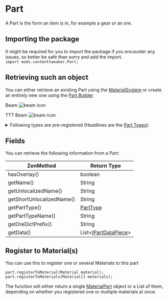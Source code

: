 # Part

A Part is the form an item is in, for example a gear or an ore.

## Importing the package

It might be required for you to import the package if you encounter any issues, so better be safe than sorry and add the import.  
`import mods.contenttweaker.Part;`

## Retrieving such an object

You can either retrieve an existing Part using the [MaterialSystem](/Mods/ContentTweaker/Materials/MaterialSystem/) or create an entirely new one using the [Part Builder](/Mods/ContentTweaker/Materials/Parts/Part_Builder/)

Beam ![beam icon](/Mods/ContentTweaker/Materials/Parts/Assets/beam.png)

TTT Beam ![beam icon](../Assets/beam.png)

<details>
    <summary>Following types are pre-registered (Headlines are the <a href="/Mods/ContentTweaker/Materials/Parts/PartType/">Part Types</a>):</summary>
    <h4>Items:</h4>
        <ul>
            <li>Beam <img src="/Mods/ContentTweaker/Materials/Parts/Assets/beam.png" alt="beam icon" /></li>
            <li>Bolt <img src="/Mods/ContentTweaker/Materials/Parts/Assets/bolt.png" alt="Bolt icon" /></li>
            <li>Casing <img src="/Mods/ContentTweaker/Materials/Parts/Assets/casing.png" alt="Casing icon" /></li>
            <li>Clump <img src="/Mods/ContentTweaker/Materials/Parts/Assets/clump.png" alt="Clump icon" /></li>
            <li>Crystal <img src="/Mods/ContentTweaker/Materials/Parts/Assets/crystal.png" alt="Crystal icon" /></li>
            <li>Crushed Ore (crushed_ore) <img src="/Mods/ContentTweaker/Materials/Parts/Assets/crushed_ore.png" alt="Crushed Ore icon" /></li>
            <li>Dense Plate (dense_plate) <img src="/Mods/ContentTweaker/Materials/Parts/Assets/dense_plate.png" alt="Dense Plate icon" /></li>
            <li>Dirty Dust (dirty_dust) <img src="/Mods/ContentTweaker/Materials/Parts/Assets/dirty_dust.png" alt="Dirty Dust icon" /></li>
            <li>Dust <img src="/Mods/ContentTweaker/Materials/Parts/Assets/dust.png" alt="Dust icon" /></li>
            <li>Gear <img src="/Mods/ContentTweaker/Materials/Parts/Assets/gear.png" alt="Gear icon" /></li>
            <li>Ingot <img src="/Mods/ContentTweaker/Materials/Parts/Assets/ingot.png" alt="Ingot icon" /></li>
            <li>Nugget <img src="/Mods/ContentTweaker/Materials/Parts/Assets/nugget.png" alt="Nugget icon" /></li>
            <li>Plate <img src="/Mods/ContentTweaker/Materials/Parts/Assets/plate.png" alt="Plate icon" /></li>
            <li>Rod <img src="/Mods/ContentTweaker/Materials/Parts/Assets/rod.png" alt="Rod icon" /></li>
            <li>Shard <img src="/Mods/ContentTweaker/Materials/Parts/Assets/shard.png" alt="Shard icon" /></li>
        </ul>
    <h4>Blocks:</h4>
        <ul>
            <li>Block <img src="/Mods/ContentTweaker/Materials/Parts/Assets/block.png" alt="Block icon" /></li>
        </ul>
    <h4>Ores:</h4>
        <ul>
            <li>Ore</li>
            <li>Dense Ore (dense_ore)</li>
            <li>Poor Ore(poor_ore)</li>
        </ul>
    <h4>Fluids:</h4>
        <ul>
            <li>Molten</li>
        </ul><br />
    <h4>Armor:</h4>
        <ul>
            <li>Armor <img src="/Mods/ContentTweaker/Materials/Parts/Assets/armor_head.png" alt="Helmet Icon" /><img src="/Mods/ContentTweaker/Materials/Parts/Assets/armor_chest.png" alt="Chest Plate Icon" /><img src="/Mods/ContentTweaker/Materials/Parts/Assets/armor_legs.png" alt="Leggins Icon" /><img src="/Mods/ContentTweaker/Materials/Parts/Assets/armor_feet.png" alt="Boots Icon" /></li>
        </ul>
    <h4>Minecart</h4>
        <ul>
            <li>Minecart</li>
        </ul>
</details>

## Fields

You can retrieve the following information from a Part:

| ZenMethod                 | Return Type                                                                   |
| ------------------------- | ----------------------------------------------------------------------------- |
| hasOverlay()              | boolean                                                                       |
| getName()                 | String                                                                        |
| getUnlocalizedName()      | String                                                                        |
| getShortUnlocalizedName() | String                                                                        |
| getPartType()             | [PartType](/Mods/ContentTweaker/Materials/Parts/PartType/)                    |
| getPartTypeName()         | String                                                                        |
| getOreDictPrefix()        | String                                                                        |
| getData()                 | List<[IPartDataPiece](/Mods/ContentTweaker/Materials/Parts/PartDataPiece/)\> |

## Register to Material(s)

You can use this to register one or several Materials to this part

    part.registerToMaterial(Material material);
    part.registerToMaterials(Material[] materials);
    

The function will either return a single [MaterialPart](/Mods/ContentTweaker/Materials/Materials/MaterialPart/) object or a List of them, depending on whether you registered one or multiple materials at once.
